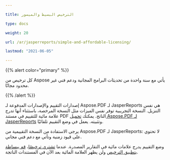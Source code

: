 ```yaml
---

title: الترخيص البسيط والميسور

type: docs

weight: 20

url: /ar/jasperreports/simple-and-affordable-licensing/

lastmod: "2021-06-05"

---
```




{{% alert color="primary" %}}



كل ترخيص من Aspose يأتي مع سنة واحدة من تحديثات البرامج المجانية ودعم فني غير محدود مجانًا.



{{% /alert %}}



إصدارات التقييم والإصدارات المدفوعة لـ Aspose.PDF لـ JasperReports هي نفس التنزيل. النسخة التجريبية توفر نفس الميزات مثل النسخة المرخصة، باستثناء أنها تدرج علامة مائية للتقييم في مستند PDF الناتج. يمكنك [تحميل Aspose.PDF لـ JasperReports](http://www.aspose.com/community/files/67/jasperreports-exporters/aspose.pdf-for-jasperreports/default.aspx) وتثبيته. يعمل في وضع التقييم تلقائيًا.



يرجى الاستفادة من النسخة التقييمية من Aspose.PDF لـ JasperReports: لا تحتوي على قيود زمنية وتأتي مع دعم فني مجاني.



وضع التقييم يدرج علامات مائية في التقارير المصدرة. عندما [تشتري ترخيصًا](http://www.aspose.com/community/forums/aspose.purchase/220/showforum.aspx)، [قم ببساطة بتطبيق الترخيص](/pdf/ar/jasperreports/licensing/) ولن يظهر العلامة المائية بعد الآن في المستندات الناتجة.